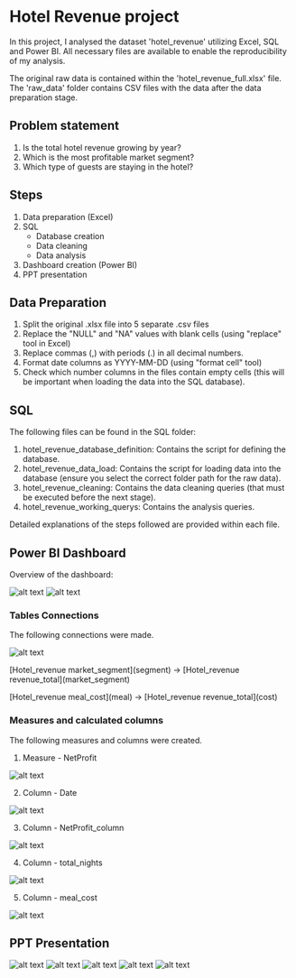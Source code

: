 # Hotel Revenue project

In this project, I analysed the dataset 'hotel_revenue' utilizing Excel, SQL and Power BI. All necessary files are available to enable the reproducibility of my analysis.

The original raw data is contained within the 'hotel_revenue_full.xlsx' file. The 'raw_data' folder contains CSV files with the data after the data preparation stage.

## Problem statement

1. Is the total hotel revenue growing by year?
2. Which is the most profitable market segment?
3. Which type of guests are staying in the hotel?

## Steps

1. Data preparation (Excel)
2. SQL
   - Database creation
   - Data cleaning
   - Data analysis
4. Dashboard creation (Power BI)
5. PPT presentation

## Data Preparation

1. Split the original .xlsx file into 5 separate .csv files
2. Replace the "NULL" and "NA" values with blank cells (using "replace" tool in Excel)
3. Replace commas (,) with periods (.) in all decimal numbers.
4. Format date columns as YYYY-MM-DD (using "format cell" tool)
5. Check which number columns in the files contain empty cells (this will be important when loading the data into the SQL database).

## SQL

The following files can be found in the SQL folder:
1. hotel_revenue_database_definition: Contains the script for defining the database.
2. hotel_revenue_data_load: Contains the script for loading data into the database (ensure you select the correct folder path for the raw data).
3. hotel_revenue_cleaning: Contains the data cleaning queries (that must be executed before the next stage).
4. hotel_revenue_working_querys: Contains the analysis queries.

Detailed explanations of the steps followed are provided within each file.

## Power BI Dashboard

Overview of the dashboard:

![alt text](05.%20images/dashboard.png)
![alt text](05.%20images/dashboard2.png)

### Tables Connections

The following connections were made.

![alt text](05.%20images/tables_connections.png)

\[Hotel_revenue market_segment](segment) -> \[Hotel_revenue revenue_total](market_segment)

\[Hotel_revenue meal_cost](meal) -> \[Hotel_revenue revenue_total](cost)

### Measures and calculated columns

The following measures and columns were created.

1. Measure - NetProfit

![alt text](05.%20images/measure_net_profit.png)

2. Column - Date

![alt text](05.%20images/column_date.png)

3. Column - NetProfit_column

![alt text](05.%20images/column_net_profit.png)

4. Column - total_nights

![alt text](05.%20images/column_total_nights.png)

5. Column - meal_cost

![alt text](05.%20images/column_meal_cost.png)

## PPT Presentation

![alt text](05.%20images/ppt1.png)
![alt text](05.%20images/ppt2.png)
![alt text](05.%20images/ppt3.png)
![alt text](05.%20images/ppt4.png)
![alt text](05.%20images/ppt5.png)
